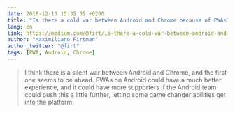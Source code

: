 ```yaml
---
date: 2018-12-13 15:35:35 +0200
title: "Is there a cold war between Android and Chrome because of PWAs?"
lang: en
link: https://medium.com/@firt/is-there-a-cold-war-between-android-and-chrome-because-of-pwas-e50a7471056c
author: "Maximiliano Firtman"
author_twitter: "@firt"
tags: [PWA, Android, Chrome]
---
```


> I think there is a silent war between Android and Chrome, and the first one seems to be ahead. PWAs on Android could have a much better experience, and it could have more supporters if the Android team could push this a little further, letting some game changer abilities get into the platform.
